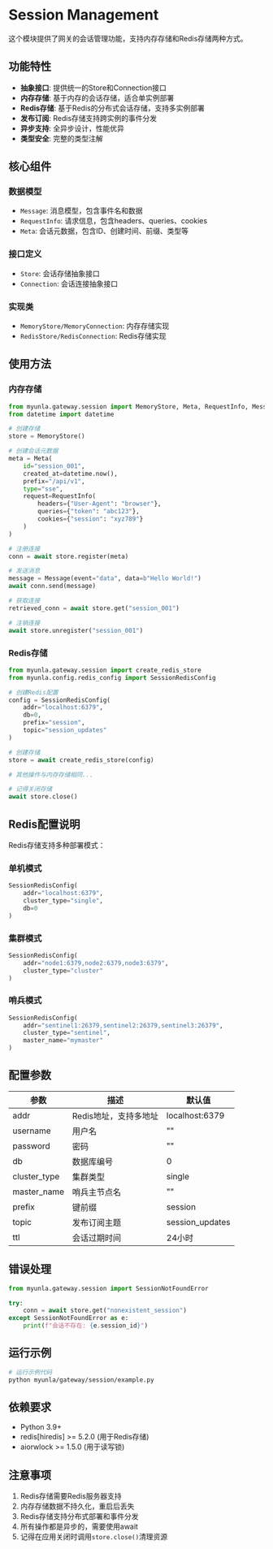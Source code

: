 # Session Management

这个模块提供了网关的会话管理功能，支持内存存储和Redis存储两种方式。

## 功能特性

- **抽象接口**: 提供统一的Store和Connection接口
- **内存存储**: 基于内存的会话存储，适合单实例部署
- **Redis存储**: 基于Redis的分布式会话存储，支持多实例部署
- **发布订阅**: Redis存储支持跨实例的事件分发
- **异步支持**: 全异步设计，性能优异
- **类型安全**: 完整的类型注解

## 核心组件

### 数据模型

- `Message`: 消息模型，包含事件名和数据
- `RequestInfo`: 请求信息，包含headers、queries、cookies
- `Meta`: 会话元数据，包含ID、创建时间、前缀、类型等

### 接口定义

- `Store`: 会话存储抽象接口
- `Connection`: 会话连接抽象接口

### 实现类

- `MemoryStore/MemoryConnection`: 内存存储实现
- `RedisStore/RedisConnection`: Redis存储实现

## 使用方法

### 内存存储

```python
from myunla.gateway.session import MemoryStore, Meta, RequestInfo, Message
from datetime import datetime

# 创建存储
store = MemoryStore()

# 创建会话元数据
meta = Meta(
    id="session_001",
    created_at=datetime.now(),
    prefix="/api/v1",
    type="sse",
    request=RequestInfo(
        headers={"User-Agent": "browser"},
        queries={"token": "abc123"},
        cookies={"session": "xyz789"}
    )
)

# 注册连接
conn = await store.register(meta)

# 发送消息
message = Message(event="data", data=b"Hello World!")
await conn.send(message)

# 获取连接
retrieved_conn = await store.get("session_001")

# 注销连接
await store.unregister("session_001")
```

### Redis存储

```python
from myunla.gateway.session import create_redis_store
from myunla.config.redis_config import SessionRedisConfig

# 创建Redis配置
config = SessionRedisConfig(
    addr="localhost:6379",
    db=0,
    prefix="session",
    topic="session_updates"
)

# 创建存储
store = await create_redis_store(config)

# 其他操作与内存存储相同...

# 记得关闭存储
await store.close()
```

## Redis配置说明

Redis存储支持多种部署模式：

### 单机模式
```python
SessionRedisConfig(
    addr="localhost:6379",
    cluster_type="single",
    db=0
)
```

### 集群模式
```python
SessionRedisConfig(
    addr="node1:6379,node2:6379,node3:6379",
    cluster_type="cluster"
)
```

### 哨兵模式
```python
SessionRedisConfig(
    addr="sentinel1:26379,sentinel2:26379,sentinel3:26379",
    cluster_type="sentinel",
    master_name="mymaster"
)
```

## 配置参数

| 参数 | 描述 | 默认值 |
|------|------|--------|
| addr | Redis地址，支持多地址 | localhost:6379 |
| username | 用户名 | "" |
| password | 密码 | "" |
| db | 数据库编号 | 0 |
| cluster_type | 集群类型 | single |
| master_name | 哨兵主节点名 | "" |
| prefix | 键前缀 | session |
| topic | 发布订阅主题 | session_updates |
| ttl | 会话过期时间 | 24小时 |

## 错误处理

```python
from myunla.gateway.session import SessionNotFoundError

try:
    conn = await store.get("nonexistent_session")
except SessionNotFoundError as e:
    print(f"会话不存在: {e.session_id}")
```

## 运行示例

```bash
# 运行示例代码
python myunla/gateway/session/example.py
```

## 依赖要求

- Python 3.9+
- redis[hiredis] >= 5.2.0 (用于Redis存储)
- aiorwlock >= 1.5.0 (用于读写锁)

## 注意事项

1. Redis存储需要Redis服务器支持
2. 内存存储数据不持久化，重启后丢失
3. Redis存储支持分布式部署和事件分发
4. 所有操作都是异步的，需要使用await
5. 记得在应用关闭时调用`store.close()`清理资源 